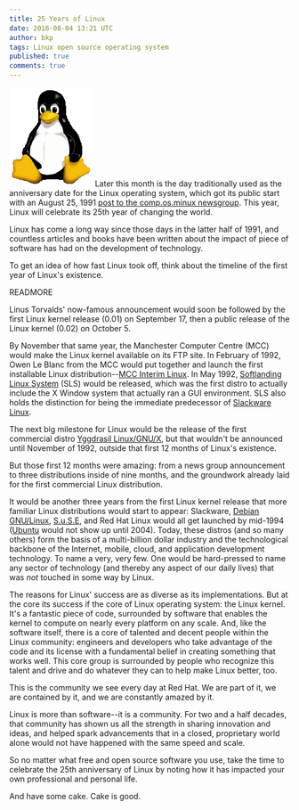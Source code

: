 ```yaml
---
title: 25 Years of Linux
date: 2016-08-04 13:21 UTC
author: bkp
tags: Linux open source operating system
published: true
comments: true
---
```

![Tux](/images/blog/Tux_sm.png) Later this month is the day traditionally used as the anniversary date for the Linux operating system, which got its public start with an August 25, 1991 [post to the comp.os.minux newsgroup](https://groups.google.com/forum/?fromgroups=#!msg/comp.os.minix/dlNtH7RRrGA/SwRavCzVE7gJ). This year, Linux will celebrate its 25th year of changing the world.

Linux has come a long way since those days in the latter half of 1991, and countless articles and books have been written about the impact of piece of software has had on the development of technology.

To get an idea of how fast Linux took off, think about the timeline of the first year of Linux's existence.

READMORE

Linus Torvalds' now-famous announcement would soon be followed by the first Linux kernel release (0.01) on September 17, then a public release of the Linux kernel (0.02) on October 5.

By November that same year, the Manchester Computer Centre (MCC) would make the Linux kernel available on its FTP site. In February of 1992, Owen Le Blanc from the MCC would put together and launch the first installable Linux distribution--[MCC Interim Linux](https://en.wikipedia.org/wiki/MCC_Interim_Linux). In May 1992, [Softlanding Linux System](https://en.wikipedia.org/wiki/Softlanding_Linux_System) (SLS) would be released, which was the first distro to actually include the X Window system that actually ran a GUI environment. SLS also holds the distinction for being the immediate predecessor of [Slackware Linux](http://www.slackware.com/).

The next big milestone for Linux would be the release of the first commercial distro [Yggdrasil Linux/GNU/X](https://en.wikipedia.org/wiki/Yggdrasil_Linux/GNU/X), but that wouldn't be announced until November of 1992, outside that first 12 months of Linux's existence.

But those first 12 months were amazing: from a news group announcement to three distributions inside of nine months, and the groundwork already laid for the first commercial Linux distribution.

It would be another three years from the first Linux kernel release that more familiar Linux distributions would start to appear: Slackware, [Debian GNU/Linux](http://www.debian.org), [S.u.S.E](https://www.suse.com/), and Red Hat Linux would all get launched by mid-1994 ([Ubuntu](http://www.ubuntu.com/) would not show up until 2004). Today, these distros (and so many others) form the basis of a multi-billion dollar industry and the technological backbone of the Internet, mobile, cloud, and application development technology. To name a very, very few. One would be hard-pressed to name any sector of technology (and thereby any aspect of our daily lives) that was *not* touched in some way by Linux.

The reasons for Linux' success are as diverse as its implementations. But at the core its success if the core of Linux operating system: the Linux kernel. It's a fantastic piece of code, surrounded by software that enables the kernel to compute on nearly every platform on any scale. And, like the software itself, there is a core of talented and decent people within the Linux community: engineers and developers who take advantage of the code and its license with a fundamental belief in creating something that works well. This core group is surrounded by people who recognize this talent and drive and do whatever they can to help make Linux better, too.

This is the community we see every day at Red Hat. We are part of it, we are contained by it, and we are constantly amazed by it.

Linux is more than software--it is a community. For two and a half decades, that community has shown us all the strength in sharing innovation and ideas, and helped spark advancements that in a closed, proprietary world alone would not have happened with the same speed and scale.

So no matter what free and open source software you use, take the time to celebrate the 25th anniversary of Linux by noting how it has impacted your own professional and personal life.

And have some cake. Cake is good.
